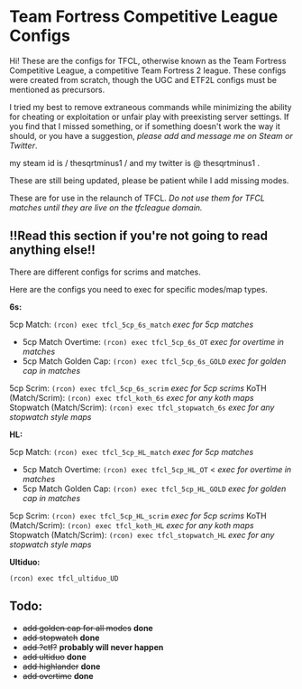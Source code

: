 

# Team Fortress Competitive League Configs

Hi! These are the configs for TFCL, otherwise known as the Team Fortress Competitive League, a competitive Team Fortress 2 league. These configs were created from scratch, though the UGC and ETF2L configs must be mentioned as precursors. 

I tried my best to remove extraneous commands while minimizing the ability for cheating or exploitation or unfair play with preexisting server settings. If you find that I missed something, or if something doesn't work the way it should, or you have a suggestion, *please add and message me on Steam or Twitter*. 

my steam id is / thesqrtminus1 / and my twitter is @ thesqrtminus1 .


These are still being updated, please be patient while I add missing modes.

These are for use in the relaunch of TFCL. *Do not use them for TFCL matches until they are live on the tfcleague domain.*



## !!Read this section if you're not going to read anything else!!

There are different configs for scrims and matches.

Here are the configs you need to exec for specific modes/map types.

**6s:**

5cp Match: `(rcon) exec tfcl_5cp_6s_match` *exec for 5cp matches*
* 5cp Match Overtime: `(rcon) exec tfcl_5cp_6s_OT` *exec for overtime in matches*
* 5cp Match Golden Cap: `(rcon) exec tfcl_5cp_6s_GOLD` *exec for golden cap in matches*

5cp Scrim: `(rcon) exec tfcl_5cp_6s_scrim` *exec for 5cp scrims*
KoTH (Match/Scrim): `(rcon) exec tfcl_koth_6s` *exec for any koth maps*
Stopwatch (Match/Scrim): `(rcon) exec tfcl_stopwatch_6s` *exec for any stopwatch style maps*


**HL:**

5cp Match: `(rcon) exec tfcl_5cp_HL_match` *exec for 5cp matches*
* 5cp Match Overtime: `(rcon) exec tfcl_5cp_HL_OT` < *exec for overtime in matches*
* 5cp Match Golden Cap: `(rcon) exec tfcl_5cp_HL_GOLD` *exec for golden cap in matches*

5cp Scrim: `(rcon) exec tfcl_5cp_HL_scrim` *exec for 5cp scrims*
KoTH (Match/Scrim): `(rcon) exec tfcl_koth_HL` *exec for any koth maps*
Stopwatch (Match/Scrim): `(rcon) exec tfcl_stopwatch_HL` *exec for any stopwatch style maps*

**Ultiduo:**

`(rcon) exec tfcl_ultiduo_UD`



## Todo: 

* ~~add golden cap for all modes~~ **done**
* ~~add stopwatch~~ **done**
* ~~add ?ctf?~~ **probably will never happen**
* ~~add ultiduo~~ **done**
* ~~add highlander~~ **done**
* ~~add overtime~~ **done**

